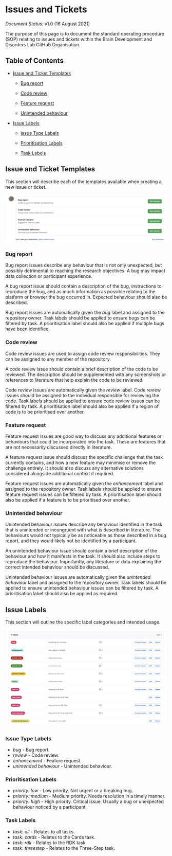 # Issues and Tickets

_Document Status:_ v1.0 (16 August 2021)

The purpose of this page is to document the standard operating procedure (SOP) relating to issues and tickets within the Brain Development and Disorders Lab GitHub Organisation.

## Table of Contents

* [Issue and Ticket Templates](#issue-and-ticket-templates)

  * [Bug report](#bug-report)

  * [Code review](#code-review)

  * [Feature request](#feature-request)

  * [Unintended behaviour](#unintended-behaviour)

* [Issue Labels](#issue-labels)

  * [Issue Type Labels](#issue-type-labels)

  * [Prioritisation Labels](#prioritisation-labels)

  * [Task Labels](#task-labels)

## Issue and Ticket Templates

This section will describe each of the templates available when creating a new issue or ticket.

![Create Issue](img/create_issue.png)

### Bug report

Bug report issues describe any behaviour that is not only unexpected, but possibly detrimental to reaching the research objectives. A bug may impact data collection or participant experience.

A bug report issue should contain a description of the bug, instructions to reproduce the bug, and as much information as possible relating to the platform or browser the bug occurred in. Expected behaviour should also be described.

Bug report issues are automatically given the _bug_ label and assigned to the repository owner. Task labels should be applied to ensure bugs can be filtered by task. A prioritisation label should also be applied if multiple bugs have been identified.

### Code review

Code review issues are used to assign code review responsibilities. They can be assigned to any member of the repository.

A code review issue should contain a brief description of the code to be reviewed. The description should be supplemented with any screenshots or references to literature that help explain the code to be reviewed.

Code review issues are automatically given the _review_ label. Code review issues should be assigned to the individual responsible for reviewing the code. Task labels should be applied to ensure code review issues can be filtered by task. A prioritisation label should also be applied if a region of code is to be prioritised over another.

### Feature request

Feature request issues are good way to discuss any additional features or behaviours that could be incorporated into the task. These are features that are not necessarily discussed directly in literature.

A feature request issue should discuss the specific challenge that the task currently contains, and how a new feature may minimise or remove the challenge entirely. It should also discuss any alternative solutions considered alongside additional context if required.

Feature request issues are automatically given the _enhancement_ label and assigned to the repository owner. Task labels should be applied to ensure feature request issues can be filtered by task. A prioritisation label should also be applied if a feature is to be prioritised over another.

### Unintended behaviour

Unintended behaviour issues describe any behaviour identified in the task that is unintended or incongruent with what is described in literature. The behaviours would not typically be as noticeable as those described in a bug report, and they would likely not be identified by a participant.

An unintended behaviour issue should contain a brief description of the behaviour and how it manifests in the task. It should also include steps to reproduce the behaviour. Importantly, any literature or data explaining the correct intended behaviour should be discussed.

Unintended behaviour issues are automatically given the _unintended behaviour_ label and assigned to the repository owner. Task labels should be applied to ensure unintended behaviour issues can be filtered by task. A prioritisation label should also be applied as required.

## Issue Labels

This section will outline the specific label categories and intended usage.

![Label List](img/label_list.png)

### Issue Type Labels

* _bug_ - Bug report.
* _review_ - Code review.
* _enhancement_ - Feature request.
* _unintended behaviour_ - Unintended behaviour.

### Prioritisation Labels

* _priority: low_ - Low priority. Not urgent or a breaking bug.
* _priority: medium_ - Medium priority. Needs resolution in a timely manner.
* _priority: high_ - High priority. Critical issue. Usually a bug or unexpected behaviour noticed by a participant.

### Task Labels

* _task: all_ - Relates to all tasks.
* _task: cards_ - Relates to the Cards task.
* _task: rdk_ - Relates to the RDK task.
* _task: threestep_ - Relates to the Three-Step task.
